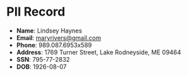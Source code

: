 # PII Record
- **Name**: Lindsey Haynes
- **Email**: maryrivers@gmail.com
- **Phone**: 989.087.6953x589
- **Address**: 1769 Turner Street, Lake Rodneyside, ME 09464
- **SSN**: 795-77-2832
- **DOB**: 1926-08-07
